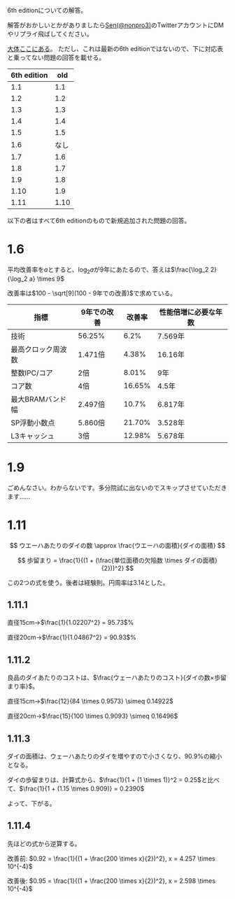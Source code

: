 6th editionについての解答。

解答がおかしいとかがありましたら[Sen(@nonpro3)](https://twitter.com/nonpro3)のTwitterアカウントにDMやリプライ飛ばしてください。

[大体ここにある](https://takyshu98.hatenadiary.jp/entry/2016/07/03/000053)。
ただし、これは最新の6th editionではないので、下に対応表と乗ってない問題の回答を載せる。

| 6th edition | old  |
| ----------- | ---- |
| 1.1         | 1.1  |
| 1.2         | 1.2  |
| 1.3         | 1.3  |
| 1.4         | 1.4  |
| 1.5         | 1.5  |
| 1.6         | なし |
| 1.7         | 1.6  |
| 1.8         | 1.7  |
| 1.9         | 1.8  |
| 1.10        | 1.9  |
| 1.11        | 1.10 |

以下の者はすべて6th editionのもので新規追加された問題の回答。

# 1.6

平均改善率を$a$とすると、$\log_2 a$が9年にあたるので、答えは$\frac{\log_2 2}{\log_2 a} \times 9$

改善率は$100 - \sqrt[9](100 - 9年での改善)$で求めている。

| 指標               | 9年での改善 | 改善率 | 性能倍増に必要な年数 |
| ------------------ | ----------- | ------ | -------------------- |
| 技術               | 56.25%      | 6.2%   | 7.569年              |
| 最高クロック周波数 | 1.471倍     | 4.38%  | 16.16年              |
| 整数IPC/コア       | 2倍         | 8.01%  | 9年                  |
| コア数             | 4倍         | 16.65% | 4.5年                |
| 最大BRAMバンド幅   | 2.497倍     | 10.7%  | 6.817年              |
| SP浮動小数点       | 5.860倍     | 21.70% | 3.528年              |
| L3キャッシュ       | 3倍         | 12.98% | 5.678年              |

# 1.9

ごめんなさい。わからないです。多分院試に出ないのでスキップさせていただきます……

# 1.11

$$
ウエーハあたりのダイの数 \approx \frac{ウエーハの面積}{ダイの面積}
$$

$$
歩留まり = \frac{1}{(1 + (\frac{単位面積の欠陥数 \times ダイの面積}{2}))^2}
$$

この2つの式を使う。後者は経験則。円周率は3.14とした。

## 1.11.1

直径15cm->$\frac{1}{1.02207^2} = 95.73$%

直径20cm->$\frac{1}{1.04867^2} = 90.93$%

## 1.11.2

良品のダイあたりのコストは、$\frac{ウェーハあたりのコスト}{ダイの数×歩留まり率}$。

直径15cm->$\frac{12}{84 \times 0.9573} \simeq 0.14922$

直径20cm->$\frac{15}{100 \times 0.9093} \simeq 0.16496$

## 1.11.3

ダイの面積は、ウェーハあたりのダイを増やすので小さくなり、90.9%の縮小となる。

ダイの歩留まりは、計算式から、$\frac{1}{1 + (1 \times 1)}^2 = 0.25$と比べて、$\frac{1}{1 + (1.15 \times 0.909)} = 0.2390$

よって、下がる。

## 1.11.4

先ほどの式から逆算する。

改善前: $0.92 = \frac{1}{(1 + \frac{200 \times x}{2})^2}, x = 4.257 \times 10^{-4}$

改善後: $0.95 = \frac{1}{(1 + \frac{200 \times x}{2})^2}, x = 2.598 \times 10^{-4}$

